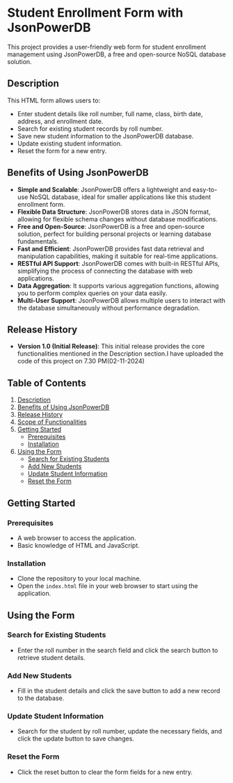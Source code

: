 # Student Enrollment Form with JsonPowerDB

This project provides a user-friendly web form for student enrollment management using JsonPowerDB, a free and open-source NoSQL database solution.

## Description

This HTML form allows users to:
- Enter student details like roll number, full name, class, birth date, address, and enrollment date.
- Search for existing student records by roll number.
- Save new student information to the JsonPowerDB database.
- Update existing student information.
- Reset the form for a new entry.

## Benefits of Using JsonPowerDB
- **Simple and Scalable**: JsonPowerDB offers a lightweight and easy-to-use NoSQL database, ideal for smaller applications like this student enrollment form.
- **Flexible Data Structure**: JsonPowerDB stores data in JSON format, allowing for flexible schema changes without database modifications.
- **Free and Open-Source**: JsonPowerDB is a free and open-source solution, perfect for building personal projects or learning database fundamentals.
- **Fast and Efficient**: JsonPowerDB provides fast data retrieval and manipulation capabilities, making it suitable for real-time applications.
- **RESTful API Support**: JsonPowerDB comes with built-in RESTful APIs, simplifying the process of connecting the database with web applications.
- **Data Aggregation**: It supports various aggregation functions, allowing you to perform complex queries on your data easily.
- **Multi-User Support**: JsonPowerDB allows multiple users to interact with the database simultaneously without performance degradation.

## Release History
- **Version 1.0 (Initial Release)**: This initial release provides the core functionalities mentioned in the Description section.I have uploaded the code of this project on 7.30 PM(02-11-2024)

## Table of Contents
1. [Description](#description)
2. [Benefits of Using JsonPowerDB](#benefits-of-using-jsonpowerdb)
3. [Release History](#release-history)
4. [Scope of Functionalities](#scope-of-functionalities)
5. [Getting Started](#getting-started)
   - [Prerequisites](#prerequisites)
   - [Installation](#installation)
6. [Using the Form](#using-the-form)
   - [Search for Existing Students](#search-for-existing-students)
   - [Add New Students](#add-new-students)
   - [Update Student Information](#update-student-information)
   - [Reset the Form](#reset-the-form)

## Getting Started
### Prerequisites
- A web browser to access the application.
- Basic knowledge of HTML and JavaScript.

### Installation
- Clone the repository to your local machine.
- Open the `index.html` file in your web browser to start using the application.

## Using the Form
### Search for Existing Students
- Enter the roll number in the search field and click the search button to retrieve student details.

### Add New Students
- Fill in the student details and click the save button to add a new record to the database.

### Update Student Information
- Search for the student by roll number, update the necessary fields, and click the update button to save changes.

### Reset the Form
- Click the reset button to clear the form fields for a new entry.

